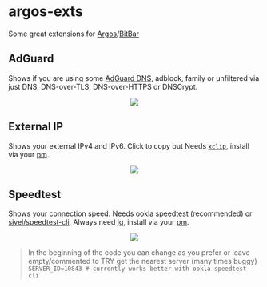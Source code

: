# argos-exts
Some great extensions for <a href="https://github.com/p-e-w/argos">Argos</a>/<a href="https://github.com/matryer/bitbar">BitBar</a>

## AdGuard

Shows if you are using some <a href="https://adguard.com/en/adguard-dns/overview.html#setup-guide">AdGuard DNS</a>, adblock, family or unfiltered via just DNS, DNS-over-TLS, DNS-over-HTTPS or DNSCrypt.
<p align="center">
  <img src="https://cdn.jsdelivr.net/gh/insign/argos-exts/.github/adguard.png">
</p>

## External IP
Shows your external IPv4 and IPv6. Click to copy but Needs <a href="https://github.com/astrand/xclip">`xclip`</a>, install via your <a href="https://en.wikipedia.org/wiki/List_of_software_package_management_systems#Unix-like">pm</a>.
<p align="center">
  <img src="https://cdn.jsdelivr.net/gh/insign/argos-exts/.github/ip.png">
</p>

## Speedtest
Shows your connection speed. Needs <a href="https://www.speedtest.net/apps/cli">ookla speedtest</a> (recommended) or <a href="https://github.com/sivel/speedtest-cli">sivel/speedtest-cli</a>. Always need <a href="https://stedolan.github.io/jq/">jq</a>, install via your <a href="https://en.wikipedia.org/wiki/List_of_software_package_management_systems#Unix-like">pm</a>. 
<p align="center">
  <img src="https://cdn.jsdelivr.net/gh/insign/argos-exts/.github/speedtest.png">
</p>

> In the beginning of the code you can change as you prefer or leave empty/commented to TRY get the nearest server (many times buggy)
`SERVER_ID=10843 # currently works better with ookla speedtest cli`
